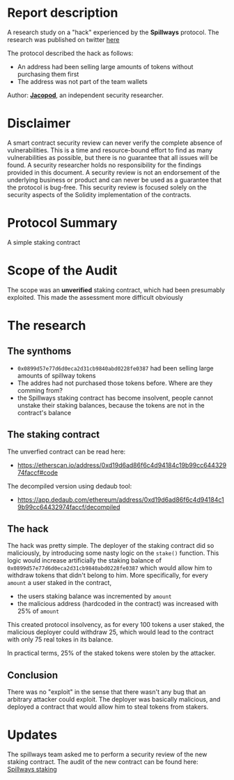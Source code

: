 # Report description

A research study on a "hack" experienced by the **Spillways** protocol. The research was published on twitter [here](https://twitter.com/jacolansac/status/1731137430676242640)

The protocol described the hack as follows:
- An address had been selling large amounts of tokens without purchasing them first
- The address was not part of the team wallets

Author: [**Jacopod**](https://twitter.com/jacolansac), an independent security researcher.

# Disclaimer

A smart contract security review can never verify the complete absence of vulnerabilities. This is a time and
resource-bound effort to find as many vulnerabilities as possible, but there is no guarantee that all issues will be
found.
A security researcher holds no
responsibility for the findings provided in this document. A security review is not an endorsement of the underlying
business or product and can never be used as a guarantee that the protocol is bug-free. This security review is focused
solely on the security aspects of the Solidity implementation of the contracts.

# Protocol Summary

A simple staking contract

# Scope of the Audit

The scope was an **unverified** staking contract, which had been presumably exploited.
This made the assessment more difficult obviously

# The research

## The synthoms

- `0x0899d57e77d6d0eca2d31cb9840abd0228fe0387` had been selling large amounts of spillway tokens
- The addres had not purchased those tokens before. Where are they comming from?
- the Spillways staking contract has become insolvent, people cannot unstake their staking balances, because the tokens are not in the contract's balance

## The staking contract

The unverfied contract can be read here:
- https://etherscan.io/address/0xd19d6ad86f6c4d94184c19b99cc64432974faccf#code

The decompiled version using dedaub tool:
- https://app.dedaub.com/ethereum/address/0xd19d6ad86f6c4d94184c19b99cc64432974faccf/decompiled

## The hack

The hack was pretty simple. The deployer of the staking contract did so maliciously, by introducing some
nasty logic on the `stake()` function. This logic would increase artificially the staking balance of `0x0899d57e77d6d0eca2d31cb9840abd0228fe0387`
which would allow him to withdraw tokens that didn't belong to him. More specifically, for every `amount` a user staked in the contract,
- the users staking balance was incremented by `amount`
- the malicious address (hardcoded in the contract) was increased with 25% of `amount`

This created protocol insolvency, as for every 100 tokens a user staked, the malicious deployer could 
withdraw 25, which would lead to the contract with only 75 real tokes in its balance. 

In practical terms, 25% of the staked tokens were stolen by the attacker. 

## Conclusion

There was no "exploit" in the sense that there wasn't any bug that an arbitrary attacker could exploit. 
The deployer was basically malicious, and deployed a contract that would allow him to steal tokens from stakers.

# Updates

The spillways team asked me to perform a security review of the new staking contract. 
The audit of the new contract can be found here: [Spillways staking](./spillways-staking.md)